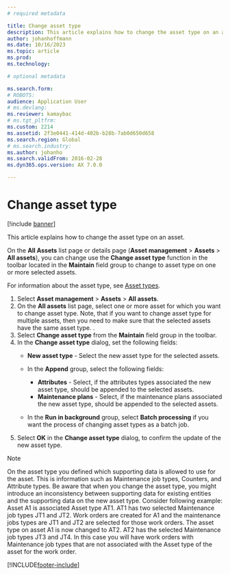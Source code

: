 ```yaml
---
# required metadata

title: Change asset type
description: This article explains how to change the asset type on an asset.
author: johanhoffmann
ms.date: 10/16/2023
ms.topic: article
ms.prod: 
ms.technology: 

# optional metadata

ms.search.form: 
# ROBOTS: 
audience: Application User
# ms.devlang: 
ms.reviewer: kamaybac
# ms.tgt_pltfrm: 
ms.custom: 2214
ms.assetid: 2f3e0441-414d-402b-b28b-7ab0d650d658
ms.search.region: Global
# ms.search.industry: 
ms.author: johanho
ms.search.validFrom: 2016-02-28
ms.dyn365.ops.version: AX 7.0.0

---
```


# Change asset type

[!include [banner](../../includes/banner.md)]

This article explains how to change the asset type on an asset.

On the **All Assets** list page or details page (**Asset management** \> **Assets** \> **All assets**), you can change use the **Change asset type** function in the toolbar located in the **Maintain** field group to change to asset type on one or more selected assets. 

For information about the asset type, see [Asset types](../setup-for-objects/object-types.md). 

1. Select **Asset management** \> **Assets** \> **All assets**.
2. On the **All assets** list page, select one or more asset for which you want to change asset type. Note, that if you want to change asset type for multiple assets, then you need to make sure that the selected assets have the same asset type. .
3. Select **Change asset type** from the **Maintain** field group in the toolbar. 
4. In the **Change asset type** dialog, set the following fields:
    - **New asset type** - Select the new asset type for the selected assets.
    
    - In the **Append** group, select the following fields:
        - **Attributes** - Select, if the attributes types associated the new asset type, should be appended to the selected assets.
        - **Maintenance plans** - Select, if the maintenance plans associated the new asset type, should be appended to the selected assets.
    - In the **Run in background** group, select **Batch processing** if you want the process of changing asset types as a batch job.
5. Select **OK** in the **Change asset type** dialog, to confirm the update of the new asset type.

> [!NOTE]
> On the asset type you defined which supporting data is allowed to use for the asset. This is information such as Maintenance job types, Counters, and Attribute types. Be aware that when you change the asset type, you might introduce an inconsistency between supporting data for existing entities and the supporting data on the new asset type. Consider following example: Asset A1 is associated Asset type AT1. AT1 has two selected Maintenance job types JT1 and JT2. Work orders are created for A1 and the maintenance jobs types are JT1 and JT2 are selected for those work orders. The asset type on asset A1 is now changed to AT2. AT2 has the selected Maintenance job types JT3 and JT4. In this case you will have work orders with Maintenance job types that are not associated with the Asset type of the asset for the work order.

[!INCLUDE[footer-include](../../../includes/footer-banner.md)]